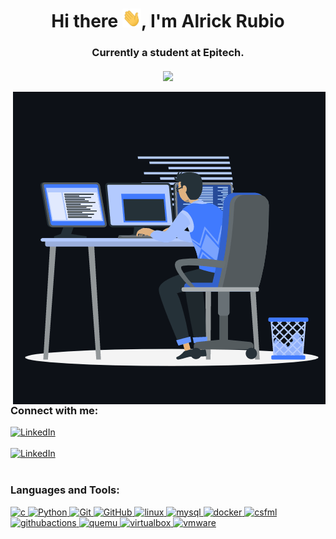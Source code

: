 <h1 align="center">Hi there <img src="gif/wave.gif" width="30" height="30">, I'm Alrick Rubio</h1>

<h3 align="center">Currently a student at Epitech.

[<img align="center" src="https://epitech.eu/favicon.ico" width="35px">](https://www.epitech.eu)
</h3> 

<p><img align="right" src="gif/animation_500_kxa883sd.gif"/></p>

<h3 align="left">Connect with me:</h3>

[<img align="top" alt="LinkedIn" src="https://img.shields.io/badge/LinkedIn-0077B5?style=for-the-badge&logo=linkedin&logoColor=white" />](http://www.linkedin.com/in/alrick-rubio)
<br><br>
[<img align="top" alt="LinkedIn" src="https://img.shields.io/badge/ProtonMail-8B89CC?style=for-the-badge&logo=protonmail&logoColor=white" />](mailto:alrick.rubio@protonmail.com)
<br><br>

<h3 align="left">Languages and Tools:</h3>
<p align="left">
<a href="https://www.cprogramming.com" target="_blank"> <img src="https://img.shields.io/badge/C-00599C?style=for-the-badge&logo=c&logoColor=white" alt="c"/> </a> 
<a href="https://www.python.org" target="_blank"> <img src="https://img.shields.io/badge/Python-FFD43B?style=for-the-badge&logo=python&logoColor=dark" alt="Python"/> </a>
<a href="https://git-scm.com" target="_blank"> <img src="https://img.shields.io/badge/GIT-E44C30?style=for-the-badge&logo=git&logoColor=white" alt="Git"/> </a>
<a href="https://github.com" target="_blank"> <img src="https://img.shields.io/badge/GitHub-100000?style=for-the-badge&logo=github&logoColor=white" alt="GitHub"/>
<a href="https://www.linux.org" target="_blank"> <img src="https://img.shields.io/badge/Linux-FCC624?style=for-the-badge&logo=linux&logoColor=black" alt="linux"/> </a>
<a href="https://www.mysql.com" target="_blank"> <img src="https://img.shields.io/badge/MySQL-005C84?style=for-the-badge&logo=mysql&logoColor=white" alt="mysql"/> </a>
<a href="https://www.docker.com" target="_blank"> <img src="https://img.shields.io/badge/Docker-0db7ed?style=for-the-badge&logo=docker&logoColor=white" alt="docker"/> </a>
<a href="https://www.sfml-dev.org/download/csfml" target="_blank"> <img src="https://img.shields.io/badge/CSFML-98ce55?style=for-the-badge&logo=sfml&logoColor=white" alt="csfml"/> </a>
<a href="https://github.com/features/actions" target="_blank"> <img src="https://img.shields.io/badge/Github%20Actions-218bff?style=for-the-badge&logo=githubactions&logoColor=white" alt="githubactions"/> </a>
<a href="https://www.qemu.org" target="_blank"> <img src="https://img.shields.io/badge/qemu-000000?style=for-the-badge&logo=qemu&logoColor=dark" alt="quemu"/> </a>
<a href="https://www.virtualbox.org" target="_blank"> <img src="https://img.shields.io/badge/virtualbox-183861?style=for-the-badge&logo=virtualbox&logoColor=white" alt="virtualbox"/> </a>
<a href="https://www.vmware.com" target="_blank"> <img src="https://img.shields.io/badge/vmware-007bff?style=for-the-badge&logo=vmware&logoColor=white" alt="vmware"/> </a>
<br>
